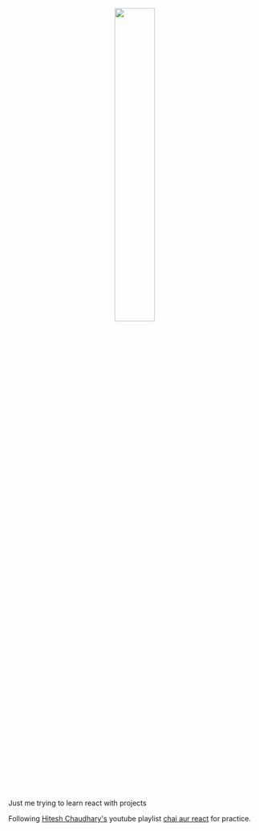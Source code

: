 <p align="center" width="100%">
    <img width="40%" height="auto" src="https://cdn3d.iconscout.com/3d/free/thumb/free-react-9294867-7578010.png?f=webp">
</p>

Just me trying to learn react with projects

Following [Hitesh Chaudhary's](https://www.youtube.com/@chaiaurcode) youtube playlist [chai aur react](https://www.youtube.com/playlist?list=PLu71SKxNbfoDqgPchmvIsL4hTnJIrtige) for practice.